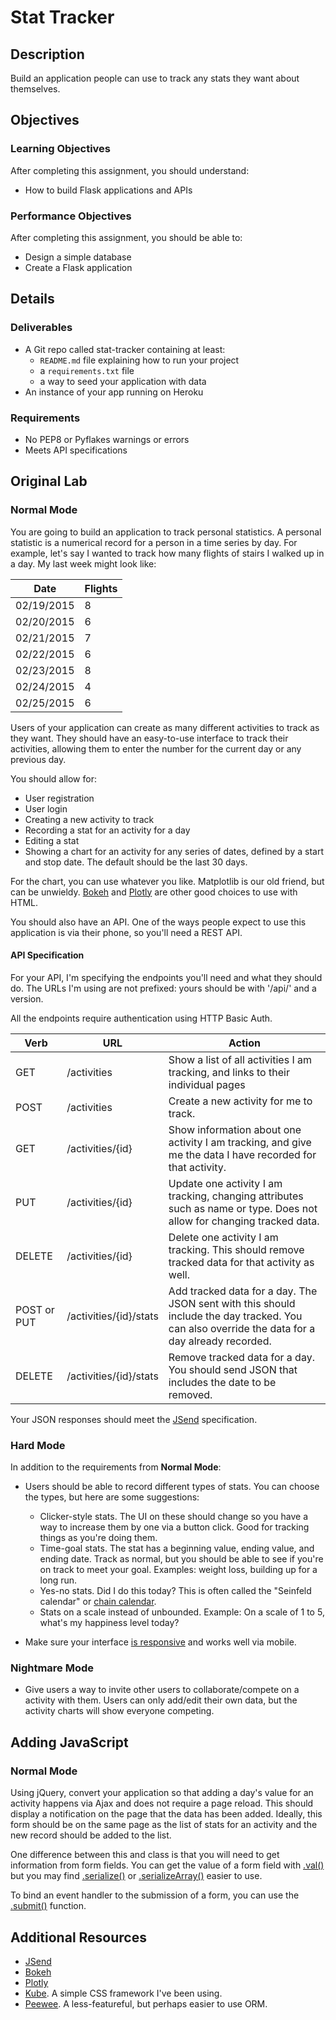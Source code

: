 # Stat Tracker

## Description

Build an application people can use to track any stats they want about themselves.

## Objectives

### Learning Objectives

After completing this assignment, you should understand:

* How to build Flask applications and APIs

### Performance Objectives

After completing this assignment, you should be able to:

* Design a simple database
* Create a Flask application

## Details

### Deliverables

* A Git repo called stat-tracker containing at least:
  * `README.md` file explaining how to run your project
  * a `requirements.txt` file
  * a way to seed your application with data
* An instance of your app running on Heroku

### Requirements  

* No PEP8 or Pyflakes warnings or errors
* Meets API specifications

## Original Lab

### Normal Mode

You are going to build an application to track personal statistics. A personal statistic is a numerical record for a person in a time series by day. For example, let's say I wanted to track how many flights of stairs I walked up in a day. My last week might look like:

Date       | Flights
---------- | -------
02/19/2015 | 8 
02/20/2015 | 6 
02/21/2015 | 7 
02/22/2015 | 6
02/23/2015 | 8
02/24/2015 | 4
02/25/2015 | 6

Users of your application can create as many different activities to track as they want. They should have an easy-to-use interface to track their activities, allowing them to enter the number for the current day or any previous day.

You should allow for:

* User registration
* User login
* Creating a new activity to track
* Recording a stat for an activity for a day
* Editing a stat
* Showing a chart for an activity for any series of dates, defined by a start and stop date. The default should be the last 30 days.

For the chart, you can use whatever you like. Matplotlib is our old friend, but can be unwieldy. [Bokeh](http://bokeh.pydata.org/en/latest/) and [Plotly](https://plot.ly/python/) are other good choices to use with HTML.

You should also have an API. One of the ways people expect to use this application is via their phone, so you'll need a REST API.

#### API Specification

For your API, I'm specifying the endpoints you'll need and what they should do. The URLs I'm using are not prefixed: yours should be with '/api/' and a version.

All the endpoints require authentication using HTTP Basic Auth.

Verb   | URL  | Action
------ | ---- | -------
GET | /activities | Show a list of all activities I am tracking, and links to their individual pages
POST | /activities | Create a new activity for me to track.
GET | /activities/{id} | Show information about one activity I am tracking, and give me the data I have recorded for that activity.
PUT | /activities/{id} | Update one activity I am tracking, changing attributes such as name or type. Does not allow for changing tracked data.
DELETE | /activities/{id} | Delete one activity I am tracking. This should remove tracked data for that activity as well.
POST or PUT | /activities/{id}/stats | Add tracked data for a day. The JSON sent with this should include the day tracked. You can also override the data for a day already recorded.
DELETE | /activities/{id}/stats | Remove tracked data for a day. You should send JSON that includes the date to be removed.

Your JSON responses should meet the [JSend](http://labs.omniti.com/labs/jsend) specification.


### Hard Mode

In addition to the requirements from **Normal Mode**:

* Users should be able to record different types of stats. You can choose the types, but here are some suggestions:
  * Clicker-style stats. The UI on these should change so you have a way to increase them by one via a button click. Good for tracking things as you're doing them.
  * Time-goal stats. The stat has a beginning value, ending value, and ending date. Track as normal, but you should be able to see if you're on track to meet your goal. Examples: weight loss, building up for a long run.
  * Yes-no stats. Did I do this today? This is often called the "Seinfeld calendar" or [chain calendar](http://chaincalendar.com/about).
  * Stats on a scale instead of unbounded. Example: On a scale of 1 to 5, what's my happiness level today?

* Make sure your interface [is responsive](https://developers.google.com/web/fundamentals/layouts/rwd-fundamentals/) and works well via mobile.


### Nightmare Mode

* Give users a way to invite other users to collaborate/compete on a activity with them. Users can only add/edit their own data, but the activity charts will show everyone competing.

## Adding JavaScript

### Normal Mode

Using jQuery, convert your application so that adding a day's value for an activity happens via Ajax and does not require a page reload. This should display a notification on the page that the data has been added. Ideally, this form should be on the same page as the list of stats for an activity and the new record should be added to the list.

One difference between this and class is that you will need to get information from form fields. You can get the value of a form field with [.val()](https://api.jquery.com/val/) but you may find [.serialize()](https://api.jquery.com/serialize/) or [.serializeArray()](https://api.jquery.com/serializeArray/) easier to use.

To bind an event handler to the submission of a form, you can use the [.submit()](https://api.jquery.com/submit/) function.

## Additional Resources

* [JSend](http://labs.omniti.com/labs/jsend)
* [Bokeh](http://bokeh.pydata.org/en/latest/) 
* [Plotly](https://plot.ly/python/)
* [Kube](http://imperavi.com/kube/). A simple CSS framework I've been using.
* [Peewee](https://peewee.readthedocs.org/en/latest/index.html). A less-featureful, but perhaps easier to use ORM.
